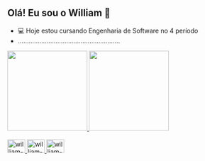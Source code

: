 ## Olá! Eu sou o William 👋

- 💻 Hoje estou cursando Engenharia de Software no 4 período
- .........................................................

<div>
  <a href="https://github.com//williampinh">
  <img height="180em" src="https://github-readme-stats.vercel.app/api?username=williampinh&show_icons=true&theme=dark&include_all_commits=true&count_private=true"/>
  <img height="180em" src="https://github-readme-stats.vercel.app/api/top-langs/?username=williampinh&layout=compact&langs_count=16&theme=dark"/>
</div>

          
<div style="display: inline_block"><br>
  <img aling="center" alt="william-css" height="30" width="40" src="https://cdn.jsdelivr.net/gh/devicons/devicon@latest/icons/css3/css3-original.svg"/>
  <img aling="center" alt="william-html" height="30" width="40" src="https://cdn.jsdelivr.net/gh/devicons/devicon@latest/icons/html5/html5-original.svg"/>
  <img aling="center" alt="william-js" height="30" width="40" src="https://cdn.jsdelivr.net/gh/devicons/devicon@latest/icons/javascript/javascript-original.svg"/>
          
